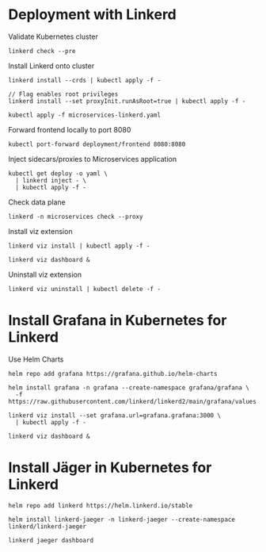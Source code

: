 # Deployment with Linkerd

Validate Kubernetes cluster

```
linkerd check --pre
```

Install Linkerd onto cluster

```
linkerd install --crds | kubectl apply -f -

// Flag enables root privileges
linkerd install --set proxyInit.runAsRoot=true | kubectl apply -f -
```

```
kubectl apply -f microservices-linkerd.yaml
```

Forward frontend locally to port 8080
```
kubectl port-forward deployment/frontend 8080:8080
```

Inject sidecars/proxies to Microservices application

```
kubectl get deploy -o yaml \
  | linkerd inject - \
  | kubectl apply -f -
```

Check data plane
```
linkerd -n microservices check --proxy
```

Install viz extension

```
linkerd viz install | kubectl apply -f -

linkerd viz dashboard &
```
Uninstall viz extension
```
linkerd viz uninstall | kubectl delete -f -
```

# Install Grafana in Kubernetes for Linkerd

Use Helm Charts

```
helm repo add grafana https://grafana.github.io/helm-charts

helm install grafana -n grafana --create-namespace grafana/grafana \
  -f https://raw.githubusercontent.com/linkerd/linkerd2/main/grafana/values.yaml

linkerd viz install --set grafana.url=grafana.grafana:3000 \
  | kubectl apply -f -

linkerd viz dashboard &
```

# Install Jäger in Kubernetes for Linkerd

```
helm repo add linkerd https://helm.linkerd.io/stable

helm install linkerd-jaeger -n linkerd-jaeger --create-namespace linkerd/linkerd-jaeger

linkerd jaeger dashboard
```